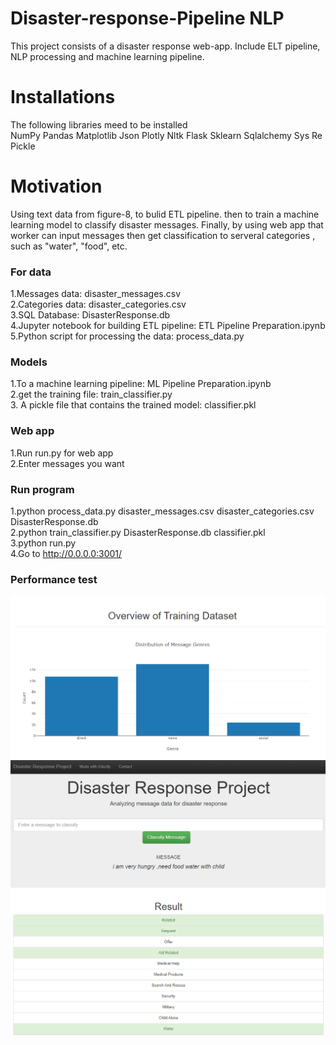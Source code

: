 # Disaster-response-Pipeline NLP
This project consists of a disaster response web-app. Include ELT pipeline, NLP processing and machine learning pipeline. 
# Installations 
 The following libraries meed to be installed  
NumPy
Pandas
Matplotlib
Json
Plotly
Nltk
Flask
Sklearn
Sqlalchemy
Sys
Re
Pickle
# Motivation
 Using text data from figure-8, to bulid ETL pipeline. then to train a machine learning model to classify disaster messages. Finally, by using web app that worker can input messages then get classification to serveral categories , such as "water", "food", etc.  
  
### For data       
1.Messages data: disaster_messages.csv      
2.Categories data: disaster_categories.csv       
3.SQL Database: DisasterResponse.db      
4.Jupyter notebook for building ETL pipeline: ETL Pipeline Preparation.ipynb     
5.Python script for processing the data: process_data.py         


### Models
1.To a machine learning pipeline: ML Pipeline Preparation.ipynb    
2.get the training file: train_classifier.py   
3. A pickle file that contains the trained model: classifier.pkl    

### Web app                                     
1.Run run.py for web app            
2.Enter messages you want                               

### Run program                          
1.python process_data.py disaster_messages.csv disaster_categories.csv DisasterResponse.db                         
2.python train_classifier.py DisasterResponse.db classifier.pkl                               
3.python run.py                          
4.Go to http://0.0.0.0:3001/ 

### Performance test       

![image](https://github.com/more8722/disaster-response-NLP/blob/master/message%20distribution.PNG)           
![image](https://github.com/more8722/disaster-response-NLP/blob/master/message.PNG)
